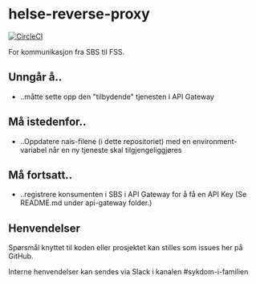 # helse-reverse-proxy

[![CircleCI](https://circleci.com/gh/navikt/helse-reverse-proxy/tree/master.svg?style=svg)](https://circleci.com/gh/navikt/helse-reverse-proxy/tree/master)

For kommunikasjon fra SBS til FSS.

## Unngår å..
- ..måtte sette opp den "tilbydende" tjenesten i API Gateway

## Må istedenfor..
- ..Oppdatere nais-filene (i dette repositoriet)  med en environment-variabel når en ny tjeneste skal tilgjengeliggjøres

## Må fortsatt..
- ..registrere konsumenten i SBS i API Gateway for å få en API Key (Se README.md under api-gateway folder.)

## Henvendelser
Spørsmål knyttet til koden eller prosjektet kan stilles som issues her på GitHub.

Interne henvendelser kan sendes via Slack i kanalen #sykdom-i-familien
